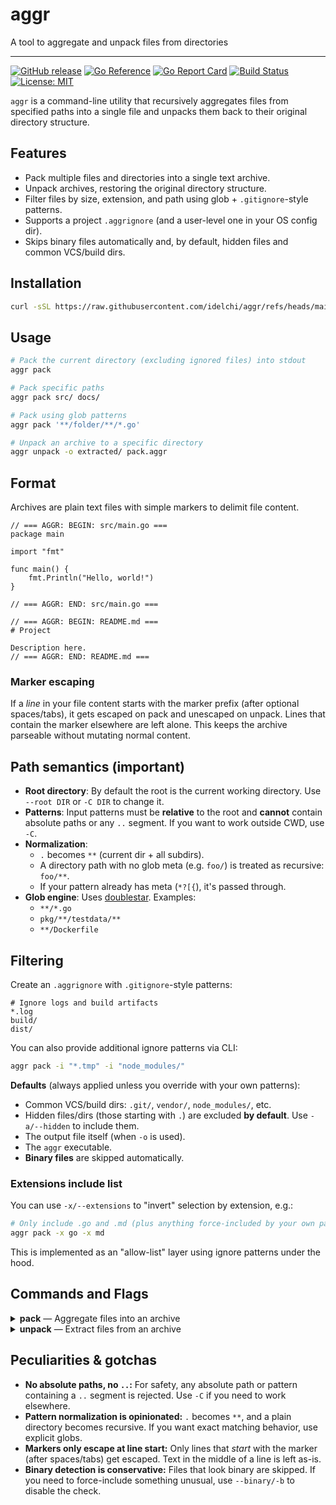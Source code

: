 # aggr

A tool to aggregate and unpack files from directories</p>

---

[![GitHub release](https://img.shields.io/github/v/release/idelchi/aggr)](https://github.com/idelchi/aggr/releases)
[![Go Reference](https://pkg.go.dev/badge/github.com/idelchi/aggr.svg)](https://pkg.go.dev/github.com/idelchi/aggr)
[![Go Report Card](https://goreportcard.com/badge/github.com/idelchi/aggr)](https://goreportcard.com/report/github.com/idelchi/aggr)
[![Build Status](https://github.com/idelchi/aggr/actions/workflows/github-actions.yml/badge.svg)](https://github.com/idelchi/aggr/actions/workflows/github-actions.yml/badge.svg)
[![License: MIT](https://img.shields.io/badge/License-MIT-yellow.svg)](https://opensource.org/licenses/MIT)

`aggr` is a command-line utility that recursively aggregates files from specified paths into a single file and
unpacks them back to their original directory structure.

## Features

- Pack multiple files and directories into a single text archive.
- Unpack archives, restoring the original directory structure.
- Filter files by size, extension, and path using glob + `.gitignore`-style patterns.
- Supports a project `.aggrignore` (and a user-level one in your OS config dir).
- Skips binary files automatically and, by default, hidden files and common VCS/build dirs.

## Installation

```sh
curl -sSL https://raw.githubusercontent.com/idelchi/aggr/refs/heads/main/install.sh | sh -s -- -d ~/.local/bin
```

## Usage

```sh
# Pack the current directory (excluding ignored files) into stdout
aggr pack
```

```sh
# Pack specific paths
aggr pack src/ docs/
```

```sh
# Pack using glob patterns
aggr pack '**/folder/**/*.go'
```

```sh
# Unpack an archive to a specific directory
aggr unpack -o extracted/ pack.aggr
```

## Format

Archives are plain text files with simple markers to delimit file content.

```text
// === AGGR: BEGIN: src/main.go ===
package main

import "fmt"

func main() {
    fmt.Println("Hello, world!")
}

// === AGGR: END: src/main.go ===

// === AGGR: BEGIN: README.md ===
# Project

Description here.
// === AGGR: END: README.md ===
```

### Marker escaping

If a _line_ in your file content starts with the marker prefix (after optional spaces/tabs),
it gets escaped on pack and unescaped on unpack. Lines that contain the marker elsewhere are left alone.
This keeps the archive parseable without mutating normal content.

## Path semantics (important)

- **Root directory**: By default the root is the current working directory. Use `--root DIR` or `-C DIR` to change it.
- **Patterns**: Input patterns must be **relative** to the root and **cannot** contain absolute paths or any `..` segment.
  If you want to work outside CWD, use `-C`.
- **Normalization**:
  - `.` becomes `**` (current dir + all subdirs).
  - A directory path with no glob meta (e.g. `foo/`) is treated as recursive: `foo/**`.
  - If your pattern already has meta (`*?[{`), it's passed through.
- **Glob engine**: Uses [doublestar](https://github.com/bmatcuk/doublestar). Examples:
  - `**/*.go`
  - `pkg/**/testdata/**`
  - `**/Dockerfile`

## Filtering

Create an `.aggrignore` with `.gitignore`-style patterns:

```gitignore
# Ignore logs and build artifacts
*.log
build/
dist/
```

You can also provide additional ignore patterns via CLI:

```sh
aggr pack -i "*.tmp" -i "node_modules/"
```

**Defaults** (always applied unless you override with your own patterns):

- Common VCS/build dirs: `.git/`, `vendor/`, `node_modules/`, etc.
- Hidden files/dirs (those starting with `.`) are excluded **by default**. Use `-a/--hidden` to include them.
- The output file itself (when `-o` is used).
- The `aggr` executable.
- **Binary files** are skipped automatically.

### Extensions include list

You can use `-x/--extensions` to "invert" selection by extension, e.g.:

```sh
# Only include .go and .md (plus anything force-included by your own patterns)
aggr pack -x go -x md
```

This is implemented as an "allow-list" layer using ignore patterns under the hood.

## Commands and Flags

<details>
<summary><strong>pack</strong> — Aggregate files into an archive</summary>

- **Usage:**
  - `aggr pack [patterns|paths...]`

- **Aliases:**
  - `p`

- **Flags:**
  - `--output`, `-o` – Output file (default: stdout).
  - `--ignore`, `-i` – Additional ignore pattern (repeatable).
  - `--size`, `-s` – Max file size to include (e.g., `500kb`, `1mb`). Default: `1mb`.
  - `--max`, `-m` – Max number of files to include. Default: `1000`.
  - `--hidden`, `-a` – Include hidden files and directories.
  - `--extensions`, `-x` – Only include listed file extensions (repeatable).
  - `--root`, `-C` – Set the root directory for matching and reading files.
  - `--binary`, `-b` – Include binary files.
  - `--dry-run`, `-d` – Show what would be packed without writing output.

</details>

<details>
<summary><strong>unpack</strong> — Extract files from an archive</summary>

- **Usage:**
  - `aggr unpack <file>`

- **Aliases:**
  - `u`, `x`

- **Flags:**
  - `--output`, `-o` – Output directory. Default: `aggr-<hash-of-archive>` in the current directory.
  - `--ignore`, `-i` – Ignore patterns applied _during extraction_.
  - `--ext`, `-x` – Only extract files with these extensions (repeatable).
  - `--dry` – Show what would be unpacked without writing files.

- **Note:** If the output directory already exists, you'll be prompted to confirm before potentially overwriting files.

</details>

## Peculiarities & gotchas

- **No absolute paths, no `..`:** For safety, any absolute path or pattern containing a `..` segment is rejected.
  Use `-C` if you need to work elsewhere.
- **Pattern normalization is opinionated:** `.` becomes `**`, and a plain directory becomes recursive.
  If you want exact matching behavior, use explicit globs.
- **Markers only escape at line start:** Only lines that _start_ with the marker (after spaces/tabs) get escaped.
  Text in the middle of a line is left as-is.
- **Binary detection is conservative:** Files that look binary are skipped.
  If you need to force-include something unusual, use `--binary/-b` to disable the check.
